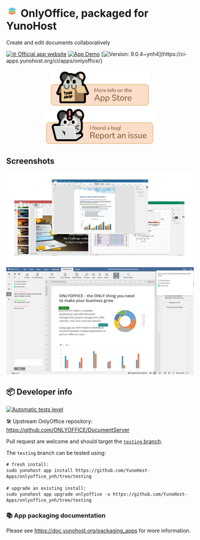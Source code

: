 <!--
N.B.: This README was automatically generated by <https://github.com/YunoHost/apps_tools/blob/main/readme_generator>
It shall NOT be edited by hand.
-->

<h1>
  <img src="https://raw.githubusercontent.com/YunoHost/apps/main/logos/onlyoffice.png" width="32px" alt="Logo of OnlyOffice">
  OnlyOffice, packaged for YunoHost
</h1>

Create and edit documents collaboratively

[![🌐 Official app website](https://img.shields.io/badge/Official_app_website-darkgreen?style=for-the-badge)](https://www.onlyoffice.com)
[![App Demo](https://img.shields.io/badge/App_Demo-blue?style=for-the-badge)](https://www.onlyoffice.com/fr/download-desktop.aspx)
[![Version: 9.0.4~ynh4](https://img.shields.io/badge/Version-9.0.4~ynh4-rgb(18,138,11)?style=for-the-badge)](https://ci-apps.yunohost.org/ci/apps/onlyoffice/)

<div align="center">
<a href="https://apps.yunohost.org/app/onlyoffice"><img height="100px" src="https://github.com/YunoHost/yunohost-artwork/raw/refs/heads/main/badges/neopossum-badges/badge_more_info_on_the_appstore.svg"/></a>
<a href="https://github.com/YunoHost-Apps/onlyoffice_ynh/issues"><img height="100px" src="https://github.com/YunoHost/yunohost-artwork/raw/refs/heads/main/badges/neopossum-badges/badge_report_an_issue.svg"/></a>
</div>


## Screenshots
![Screenshot of OnlyOffice](./doc/screenshots/01-presentation.jpg)
![Screenshot of OnlyOffice](./doc/screenshots/02-document-short.png)

## 📦 Developer info

[![Automatic tests level](https://apps.yunohost.org/badge/cilevel/onlyoffice)](https://ci-apps.yunohost.org/ci/apps/onlyoffice/)

🛠️ Upstream OnlyOffice repository: <https://github.com/ONLYOFFICE/DocumentServer>

Pull request are welcome and should target the [`testing` branch](https://github.com/YunoHost-Apps/onlyoffice_ynh/tree/testing).

The `testing` branch can be tested using:
```
# fresh install:
sudo yunohost app install https://github.com/YunoHost-Apps/onlyoffice_ynh/tree/testing

# upgrade an existing install:
sudo yunohost app upgrade onlyoffice -u https://github.com/YunoHost-Apps/onlyoffice_ynh/tree/testing
```

### 📚 App packaging documentation

Please see <https://doc.yunohost.org/packaging_apps> for more information.